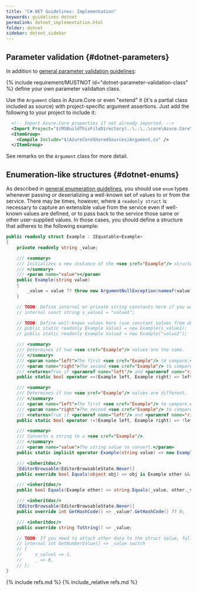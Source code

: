 ```yaml
---
title: "C#.NET Guidelines: Implementation"
keywords: guidelines dotnet
permalink: dotnet_implementation.html
folder: dotnet
sidebar: dotnet_sidebar
---
```


## Parameter validation {#dotnet-parameters}

In addition to [general parameter validation guidelines](introduction.md#dotnet-parameters):

{% include requirement/MUSTNOT id="dotnet-parameter-validation-class" %} define your own parameter validation class.

Use the `Argument` class in Azure.Core or even "extend" it (it's a partial class included as source) with project-specific argument assertions.
Just add the following to your project to include it:

```xml
  <!-- Import Azure.Core properties if not already imported. -->
  <Import Project="$(MSBuildThisFileDirectory)..\..\..\core\Azure.Core\src\Azure.Core.props" />
  <ItemGroup>
    <Compile Include="$(AzureCoreSharedSources)Argument.cs" />
  </ItemGroup>
```

See remarks on the `Argument` class for more detail.

## Enumeration-like structures {#dotnet-enums}

As described in [general enumeration guidelines](introduction.md#dotnet-enums), you should use `enum` types whenever passing or deserializing a well-known set of values to or from the service.
There may be times, however, where a `readonly struct` is necessary to capture an extensible value from the service even if well-known values are defined,
or to pass back to the service those same or other user-supplied values. In those cases, you should define a structure that adheres to the following example:

```csharp
public readonly struct Example : IEquatable<Example>
{
    private readonly string _value;

    /// <summary>
    /// Initializes a new instance of the <see cref="Example"/> structure.
    /// </summary>
    /// <param name="value"></param>
    public Example(string value)
    {
        _value = value ?? throw new ArgumentNullException(nameof(value));
    }

    // TODO: Define internal or private string constants here if you want to use them in switch statements:
    // internal const string s_value1 = "value1";

    // TODO: Define well-known values here (use constant values from above if defined):
    // public static readonly Example Value1 = new Example(s_value1);
    // public static readonly Example Value2 = new Example("value2");

    /// <summary>
    /// Determines if two <see cref="Example"/> values are the same.
    /// </summary>
    /// <param name="left">The first <see cref="Example"/> to compare.</param>
    /// <param name="right">The second <see cref="Example"/> to compare.</param>
    /// <returns>True if <paramref name="left"/> and <paramref name="right"/> are the same; otherwise, false.</returns>
    public static bool operator ==(Example left, Example right) => left.Equals(right);

    /// <summary>
    /// Determines if two <see cref="Example"/> values are different.
    /// </summary>
    /// <param name="left">The first <see cref="Example"/> to compare.</param>
    /// <param name="right">The second <see cref="Example"/> to compare.</param>
    /// <returns>True if <paramref name="left"/> and <paramref name="right"/> are different; otherwise, false.</returns>
    public static bool operator !=(Example left, Example right) => !left.Equals(right);

    /// <summary>
    /// Converts a string to a <see cref="Example"/>.
    /// </summary>
    /// <param name="value">The string value to convert.</param>
    public static implicit operator Example(string value) => new Example(value);

    /// <inheritdoc/>
    [EditorBrowsable(EditorBrowsableState.Never)]
    public override bool Equals(object obj) => obj is Example other && Equals(other);

    /// <inheritdoc/>
    public bool Equals(Example other) => string.Equals(_value, other._value, StringComparison.Ordinal);

    /// <inheritdoc/>
    [EditorBrowsable(EditorBrowsableState.Never)]
    public override int GetHashCode() => _value?.GetHashCode() ?? 0;

    /// <inheritdoc/>
    public override string ToString() => _value;

    // TODO: If you need to attach other data to the struct value, follow the pattern below:
    // internal int GetNumberValue() => _value switch
    // {
    //     s_value1 => 1,
    //     _ => 0,
    // };
}
```

<!-- Links -->

{% include refs.md %}
{% include_relative refs.md %}
